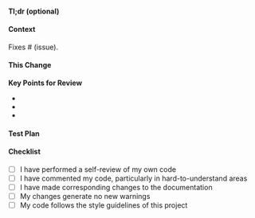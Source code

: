 #### Tl;dr (optional)
<!-- 1-liner if the context of the change is too long. -->

#### Context
<!-- Include relevant motivation and context on why this change is needed. Link to relevant design docs, discussions or issues. -->

Fixes # (issue).

#### This Change
<!-- Explain what this change does and list specific details to highlight for review. -->

**Key Points for Review**  
- <highlight1>
- <highlight2>
- <highlight3>


#### Test Plan
<!-- Go over how this change was tested. Test plan should be more thorough the riskier the change is. -->

#### Checklist
<!--- Lint, test, double-check the diff, don’t be that person who breaks main! --->

- [ ] I have performed a self-review of my own code
- [ ] I have commented my code, particularly in hard-to-understand areas
- [ ] I have made corresponding changes to the documentation
- [ ] My changes generate no new warnings
- [ ] My code follows the style guidelines of this project